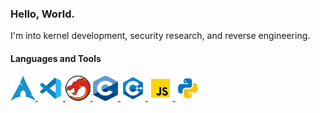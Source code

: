### Hello, World.

I'm into kernel development, security research, and reverse engineering.

<h4> Languages and Tools </h4>
<a href="https://archlinux.org/">
    <img alt="Arch Linux" src="./images/arch.svg" width="40" height="40"/>
</a>

<a href="https://code.visualstudio.com/">
    <img alt="Visual Studio Code" src="./images/vsc19.svg" width="40" height="40"/>
</a>

<a href="https://ghidra-sre.org/">
    <img alt="Ghidra" src="./images/Ghidra.svg" width="40" height="40"/>
</a>

<a href="https://gnu.org/software/gnu-c-manual/gnu-c-manual.html">
    <img alt="C" src="./images/C.svg" width="40" height="40"/>
</a>

<a href="https://cplusplus.com/">
    <img alt="C++" src="./images/cpp.svg" width="40" height="40"/>
</a>

<a href="https://javascript.com/">
    <img alt="JavaScript" src="./images/js.svg" width="40" height="40"/>
</a>

<a href="https://python.org/">
    <img alt="Python" src="./images/py.svg" width="40" height="40"/>
</a>
